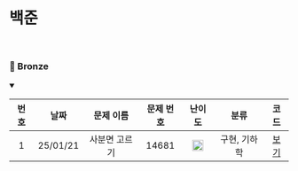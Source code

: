 백준 
==============================
<br>

### 🥉 Bronze
<details open>
<summary></summary>

| 번호 |    날짜    |  문제 이름  | 문제 번호 |                                 난이도                                 |   분류    |              코드              |  
|:--:|:--------:|:-------:|:-----:|:-------------------------------------------------------------------:|:-------:|:----------------------------:|
| 1  | 25/01/21 | 사분면 고르기 | 14681 | <img src="https://static.solved.ac/tier_small/1.svg" width="20px"/> | 구현, 기하학 | [보기](./Bronze/사분면%20고르기.cpp) |  |

</details>

[Bronze5]: https://static.solved.ac/tier_small/1.svg
[Bronze4]: https://static.solved.ac/tier_small/2.svg
[Bronze3]: https://static.solved.ac/tier_small/3.svg
[Bronze2]: https://static.solved.ac/tier_small/4.svg
[Bronze1]: https://static.solved.ac/tier_small/5.svg
[Silver5]: https://static.solved.ac/tier_small/6.svg
[Silver4]: https://static.solved.ac/tier_small/7.svg
[Silver3]: https://static.solved.ac/tier_small/8.svg
[Silver2]: https://static.solved.ac/tier_small/9.svg
[Silver1]: https://static.solved.ac/tier_small/10.svg
[Gold5]: https://static.solved.ac/tier_small/11.svg
[Gold4]: https://static.solved.ac/tier_small/12.svg
[Gold3]: https://static.solved.ac/tier_small/13.svg
[Gold2]: https://static.solved.ac/tier_small/14.svg
[Gold1]: https://static.solved.ac/tier_small/15.svg
